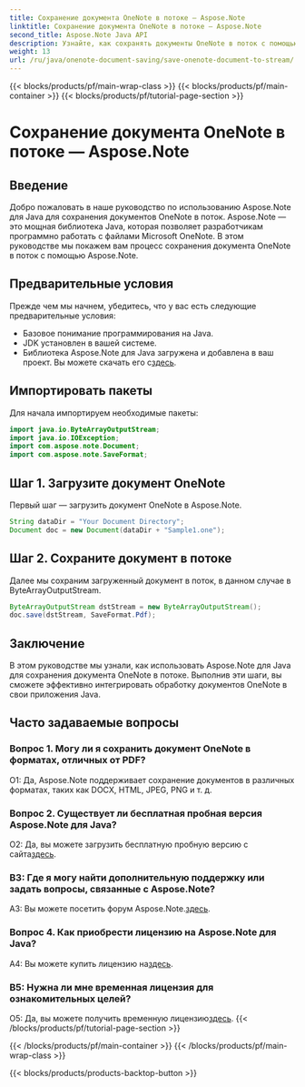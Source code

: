 ```yaml
---
title: Сохранение документа OneNote в потоке — Aspose.Note
linktitle: Сохранение документа OneNote в потоке — Aspose.Note
second_title: Aspose.Note Java API
description: Узнайте, как сохранять документы OneNote в поток с помощью Aspose.Note для Java. Следуйте нашему пошаговому руководству для эффективной интеграции в ваши приложения Java.
weight: 13
url: /ru/java/onenote-document-saving/save-onenote-document-to-stream/
---
```


{{< blocks/products/pf/main-wrap-class >}}
{{< blocks/products/pf/main-container >}}
{{< blocks/products/pf/tutorial-page-section >}}

# Сохранение документа OneNote в потоке — Aspose.Note

## Введение

Добро пожаловать в наше руководство по использованию Aspose.Note для Java для сохранения документов OneNote в поток. Aspose.Note — это мощная библиотека Java, которая позволяет разработчикам программно работать с файлами Microsoft OneNote. В этом руководстве мы покажем вам процесс сохранения документа OneNote в поток с помощью Aspose.Note.

## Предварительные условия

Прежде чем мы начнем, убедитесь, что у вас есть следующие предварительные условия:

- Базовое понимание программирования на Java.
- JDK установлен в вашей системе.
-  Библиотека Aspose.Note для Java загружена и добавлена в ваш проект. Вы можете скачать его с[здесь](https://releases.aspose.com/note/java/).

## Импортировать пакеты

Для начала импортируем необходимые пакеты:

```java
import java.io.ByteArrayOutputStream;
import java.io.IOException;
import com.aspose.note.Document;
import com.aspose.note.SaveFormat;
```

## Шаг 1. Загрузите документ OneNote

Первый шаг — загрузить документ OneNote в Aspose.Note.

```java
String dataDir = "Your Document Directory";
Document doc = new Document(dataDir + "Sample1.one");
```

## Шаг 2. Сохраните документ в потоке

Далее мы сохраним загруженный документ в поток, в данном случае в ByteArrayOutputStream.

```java
ByteArrayOutputStream dstStream = new ByteArrayOutputStream();
doc.save(dstStream, SaveFormat.Pdf);
```

## Заключение

В этом руководстве мы узнали, как использовать Aspose.Note для Java для сохранения документа OneNote в потоке. Выполнив эти шаги, вы сможете эффективно интегрировать обработку документов OneNote в свои приложения Java.

## Часто задаваемые вопросы

### Вопрос 1. Могу ли я сохранить документ OneNote в форматах, отличных от PDF?

О1: Да, Aspose.Note поддерживает сохранение документов в различных форматах, таких как DOCX, HTML, JPEG, PNG и т. д. 

### Вопрос 2. Существует ли бесплатная пробная версия Aspose.Note для Java?

 О2: Да, вы можете загрузить бесплатную пробную версию с сайта[здесь](https://releases.aspose.com/).

### В3: Где я могу найти дополнительную поддержку или задать вопросы, связанные с Aspose.Note?

 A3: Вы можете посетить форум Aspose.Note.[здесь](https://forum.aspose.com/c/note/28).

### Вопрос 4. Как приобрести лицензию на Aspose.Note для Java?

 A4: Вы можете купить лицензию на[здесь](https://purchase.aspose.com/buy).

### В5: Нужна ли мне временная лицензия для ознакомительных целей?

 О5: Да, вы можете получить временную лицензию[здесь](https://purchase.aspose.com/temporary-license/).
{{< /blocks/products/pf/tutorial-page-section >}}

{{< /blocks/products/pf/main-container >}}
{{< /blocks/products/pf/main-wrap-class >}}

{{< blocks/products/products-backtop-button >}}

